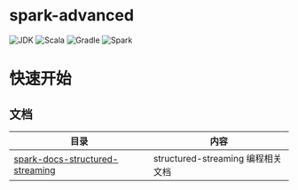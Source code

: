 # spark-advanced
![JDK](https://img.shields.io/badge/JDK-1.8-brightgreen.svg?style=flat-square)
![Scala](https://img.shields.io/badge/Scala-2.12.8-brightgreen.svg?style=flat-square)
![Gradle](https://img.shields.io/badge/Gradle-6.0.1-brightgreen.svg?style=flat-square)
![Spark](https://img.shields.io/badge/Spark-2.4.4-brightgreen.svg?style=flat-square)

# 快速开始
## 文档
|目录|内容|
|---|---|
|[spark-docs-structured-streaming](./docs/structured-streaming/)           |structured-streaming 编程相关文档|
